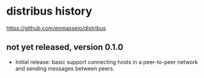 # distribus history
https://github.com/enmasseio/distribus


## not yet released, version 0.1.0

- Initial release: basic support connecting hosts in a peer-to-peer network and
  sending messages between peers.
